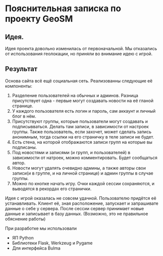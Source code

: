 # Пояснительная записка по проекту GeoSM
## Идея.

Идея проекта довольно изменилась от первоначальной. Мы отказались от использования геолокации, но приняли во внимание идею с игрой. 

## Результат

Основа сайта всё ещё социальная сеть. Реализованны следующие её компоненты:

1. Разделение пользователей на обычных и админов. Разница присутствует одна - первые могут создавать новости на её гланой странице.
2. У каждого пользователя есть логин и пароль, сам аккаунт и личный блог в нём.
3. Присутствуют группы, которые пользователи могут создавать и подписывваться. Делать там записи, в зависимости от настроек группы. Также пользователь, если захочет, может сделать запись анонимным, тогда ссылки на его страничку в теле записи не будет.
4. Есть стена, на которой отображаются записи групп на которые вы подписаны.
5. Под новостями и записями (и групп, и пользователей) в зависимости от натроек, можно комментировать. Будет сообщаться автор.
6. Новости могут удалять очевидно админы, а также авторы свои записи(и в группе, и на личной странице) и админ группы в случае группы.
7. Можно по кнопке начать игру. Очки каждой сессии сохраняются, и выводятся в рекордах его странички.

Идея с игрой оказалась не совсем удачной. Пользователю придётся её устанавливать. Клиент её, зная расположение, запускает и запрашивате данные о себе у сервера. После сессии сервер принимает новые данные и записывает в базу данных. (Возможно, это не правильное обяснение работы)

При разработке мы использовали 
* ЯП Python
* Библиотеки Flask, Werkzeug и Pygame
* Для интерфейса Bulma
